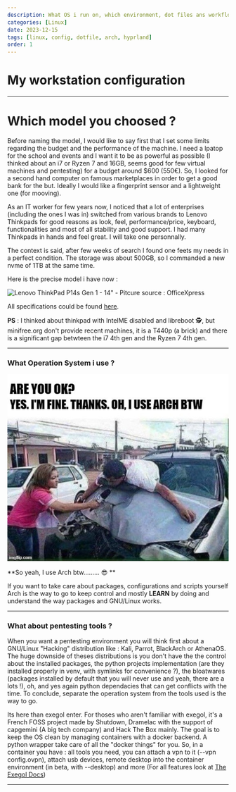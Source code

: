 ```yaml
---
description: What OS i run on, which environment, dot files ans workflow tips
categories: [Linux]
date: 2023-12-15
tags: [linux, config, dotfile, arch, hyprland]
order: 1
---
```


# My workstation configuration

---

# Which model you choosed ?

Before naming the model, I would like to say first that I set some limits regarding the budget and the performance of the machine. I need a lpatop for the school and events and I want it to be as powerful as possible (I thinked about an i7 or Ryzen 7 and 16GB, seems good for few virtual machines and pentesting) for a budget around $600 (550€). So, I looked for a second hand computer on famous marketplaces in order to get a good bank for the but. Ideally I would like a fingerprint sensor and a lightweight one (for mooving).

As an IT worker for few years now, I noticed that a lot of enterprises (including the ones I was in) switched from various brands to Lenovo Thinkpads for good reasons as look, feel, performance/price, keyboard, functionalities and most of all stability and good support. I had many Thinkpads in hands and feel great. I will take one personnally.

The context is said, after few weeks of search I found one feets my needs in a perfect condition. The storage was about 500GB, so I commanded a new nvme of 1TB at the same time.

Here is the precise model i have now :

![Lenovo ThinkPad P14s Gen 1 - 14" - Pitcure source : OfficeXpress](https://www.officexpress.fr/ws_userstuff/cnet/512x384_20Y1000QFR-4.jpg)

All specifications could be found [here](https://www.officexpress.fr/10145925-20y1000qfr-lenovo-thinkpad-p14s-gen-20y1-amd-ryzen-pro-4750u-jusqu-ghz-win-pro-bits-radeon-graphics-ram-256-ssd-tcg-opal-encryption-ips-1920-1080-full-noir-clavier-fran-ais-3540260184357).

**PS** : I thinked about thinkpad with IntelME disabled and libreboot 🕵️, but minifree.org don't provide recent machines, it is a T440p (a brick) and there is a significant gap betwteen the i7 4th gen and the Ryzen 7 4th gen.

---

### What Operation System i use ?

![](images/my-configuration/iusearchbtw.webp)

**So yeah, I use Arch btw......... :sunglasses: **

If you want to take care about packages, configurations and scripts yourself Arch is the way to go to keep control and mostly **LEARN** by doing and understand the way packages and GNU/Linux works.

---

### What about pentesting tools ?

When you want a pentesting environment you will think first about a GNU/Linux "Hacking" distribution like : Kali, Parrot, BlackArch or AthenaOS. The huge downside of theses distributions is you don't have the the control about the installed packages, the python projects implementation (are they installed properly in venv, with symlinks for convenience ?), the bloatwares (packages installed by default that you will never use and yeah, there are a lots !), oh, and yes again python dependacies that can get conflicts with the time. To conclude, separate the operation system from the tools used is the way to go.  

Its here than exegol enter. For thoses who aren't familiar with exegol, it's a French FOSS project made by Shutdown, Dramelac with the support of capgemini (A big tech company) and Hack The Box mainly. The goal is to keep the OS clean by managing containers with a docker backend. A python wrapper take care of all the "docker things" for you. So, in a container you have : all tools you need, you can attach a vpn to it (--vpn config.ovpn), attach usb devices, remote desktop into the container environment (in beta, with --desktop) and more (For all features look at [The Exegol Docs](https://exegol.readthedocs.io/en/latest/))




---